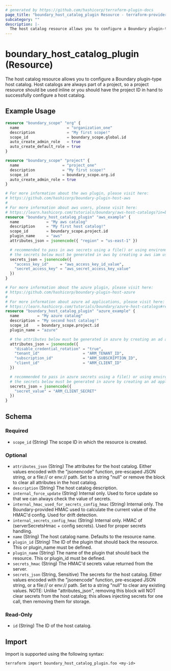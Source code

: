 ```yaml
---
# generated by https://github.com/hashicorp/terraform-plugin-docs
page_title: "boundary_host_catalog_plugin Resource - terraform-provider-boundary"
subcategory: ""
description: |-
  The host catalog resource allows you to configure a Boundary plugin-type host catalog. Host catalogs are always part of a project, so a project resource should be used inline or you should have the project ID in hand to successfully configure a host catalog.
---
```


# boundary_host_catalog_plugin (Resource)

The host catalog resource allows you to configure a Boundary plugin-type host catalog. Host catalogs are always part of a project, so a project resource should be used inline or you should have the project ID in hand to successfully configure a host catalog.

## Example Usage

```terraform
resource "boundary_scope" "org" {
  name                     = "organization_one"
  description              = "My first scope!"
  scope_id                 = boundary_scope.global.id
  auto_create_admin_role   = true
  auto_create_default_role = true
}

resource "boundary_scope" "project" {
  name                   = "project_one"
  description            = "My first scope!"
  scope_id               = boundary_scope.org.id
  auto_create_admin_role = true
}

# For more information about the aws plugin, please visit here:
# https://github.com/hashicorp/boundary-plugin-host-aws
#
# For more information about aws users, please visit here:
# https://learn.hashicorp.com/tutorials/boundary/aws-host-catalogs?in=boundary/oss-access-management#configure-terraform-and-iam-user-privileges
resource "boundary_host_catalog_plugin" "aws_example" {
  name            = "My aws catalog"
  description     = "My first host catalog!"
  scope_id        = boundary_scope.project.id
  plugin_name     = "aws"
  attributes_json = jsonencode({ "region" = "us-east-1" })

  # recommended to pass in aws secrets using a file() or using environment variables
  # the secrets below must be generated in aws by creating a aws iam user with programmatic access
  secrets_json = jsonencode({
    "access_key_id"     = "aws_access_key_id_value",
    "secret_access_key" = "aws_secret_access_key_value"
  })
}

# For more information about the azure plugin, please visit here:
# https://github.com/hashicorp/boundary-plugin-host-azure
#
# For more information about azure ad applications, please visit here:
# https://learn.hashicorp.com/tutorials/boundary/azure-host-catalogs#register-a-new-azure-ad-application-1
resource "boundary_host_catalog_plugin" "azure_example" {
  name        = "My azure catalog"
  description = "My second host catalog!"
  scope_id    = boundary_scope.project.id
  plugin_name = "azure"

  # the attributes below must be generated in azure by creating an ad application
  attributes_json = jsonencode({
    "disable_credential_rotation" = "true",
    "tenant_id"                   = "ARM_TENANT_ID",
    "subscription_id"             = "ARM_SUBSCRIPTION_ID",
    "client_id"                   = "ARM_CLIENT_ID"
  })

  # recommended to pass in azure secrets using a file() or using environment variables
  # the secrets below must be generated in azure by creating an ad application
  secrets_json = jsonencode({
    "secret_value" = "ARM_CLIENT_SECRET"
  })
}
```

<!-- schema generated by tfplugindocs -->
## Schema

### Required

- `scope_id` (String) The scope ID in which the resource is created.

### Optional

- `attributes_json` (String) The attributes for the host catalog. Either values encoded with the "jsonencode" function, pre-escaped JSON string, or a file:// or env:// path. Set to a string "null" or remove the block to clear all attributes in the host catalog.
- `description` (String) The host catalog description.
- `internal_force_update` (String) Internal only. Used to force update so that we can always check the value of secrets.
- `internal_hmac_used_for_secrets_config_hmac` (String) Internal only. The Boundary-provided HMAC used to calculate the current value of the HMAC'd config. Used for drift detection.
- `internal_secrets_config_hmac` (String) Internal only. HMAC of (serverSecretsHmac + config secrets). Used for proper secrets handling.
- `name` (String) The host catalog name. Defaults to the resource name.
- `plugin_id` (String) The ID of the plugin that should back the resource. This or plugin_name must be defined.
- `plugin_name` (String) The name of the plugin that should back the resource. This or plugin_id must be defined.
- `secrets_hmac` (String) The HMAC'd secrets value returned from the server.
- `secrets_json` (String, Sensitive) The secrets for the host catalog. Either values encoded with the "jsonencode" function, pre-escaped JSON string, or a file:// or env:// path. Set to a string "null" to clear any existing values. NOTE: Unlike "attributes_json", removing this block will NOT clear secrets from the host catalog; this allows injecting secrets for one call, then removing them for storage.

### Read-Only

- `id` (String) The ID of the host catalog.

## Import

Import is supported using the following syntax:

```shell
terraform import boundary_host_catalog_plugin.foo <my-id>
```
